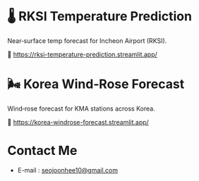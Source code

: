 # 🌡️ RKSI Temperature Prediction
Near‑surface temp forecast for Incheon Airport (RKSI).

🔗 https://rksi-temperature-prediction.streamlit.app/

# 🌬️ Korea Wind‑Rose Forecast
Wind‑rose forecast for KMA stations across Korea.

🔗 https://korea-windrose-forecast.streamlit.app/

# Contact Me
- E-mail : [seojoonhee10@gmail.com](mailto:seojoonhee10@gmail.com)
